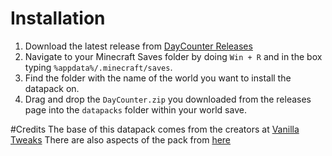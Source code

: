 # Installation

1. Download the latest release from [DayCounter Releases](https://github.com/SoHectic/BigTDatapack/releases)
2. Navigate to your Minecraft Saves folder by doing `Win + R` and in the box typing `%appdata%/.minecraft/saves`.
3. Find the folder with the name of the world you want to install the datapack on.
4. Drag and drop the `DayCounter.zip` you downloaded from the releases page into the `datapacks` folder within your world save.




#Credits
The base of this datapack comes from the creators at [Vanilla Tweaks](https://vanillatweaks.net/)
There are also aspects of the pack from [here](https://www.planetminecraft.com/data-pack/day-counter-updated-with-coords-and-24h-time/)
